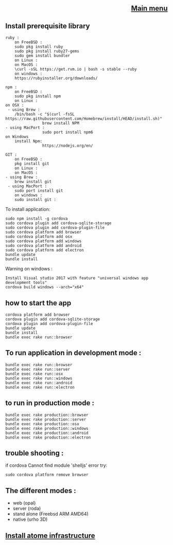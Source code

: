 
<div align="right">

[Main menu](../atome.md)
-
</div>

Install prerequisite library
-


    ruby :
        on FreeBSD : 
		sudo pkg install ruby
		sudo pkg install ruby27-gems
		sudo gem install bundler
        on Linux :
        on MacOS :  
		\curl -sSL https://get.rvm.io | bash -s stable --ruby
        on windows :
		https://rubyinstaller.org/downloads/

    npm :
        on FreeBSD : 
		sudo pkg install npm
        on Linux :
	on OSX :
	 - using Brew :
		/bin/bash -c "$(curl -fsSL https://raw.githubusercontent.com/Homebrew/install/HEAD/install.sh)"
                    brew install NPM
    - using MacPort :
                    sudo port install npm6
	on Windows	  
		install Npm:
            		https://nodejs.org/en/
	
    GIT :	
     	on FreeBSD : 
		pkg install git
        on Linux :
        on MacOS :  
    - using Brew :
		brew install git
	 - using MacPort :
	    sudo port install git
        on windows :
		sudo install git :

To install application:

    sudo npm install -g cordova
    sudo cordova plugin add cordova-sqlite-storage
    sudo cordova plugin add cordova-plugin-file
    sudo cordova platform add browser
    sudo cordova platform add osx
    sudo cordova platform add windows
    sudo cordova platform add android
    sudo cordova platform add electron
    bundle update
    bundle install

Warning on windows :

    Install Visual studio 2017 with feature "universal windows app development tools"
    cordova build windows --arch="x64"



how to start the app
-

    cordova platform add browser
    cordova plugin add cordova-sqlite-storage
    cordova plugin add cordova-plugin-file
    bundle update
    bundle install
    bundle exec rake run::browser




To run application in development mode :
-

    bundle exec rake run::browser  
    bundle exec rake run::server
    bundle exec rake run::osx
    bundle exec rake run::windows
    bundle exec rake run::android
    bundle exec rake run::electron


to run in production mode :
-

    bundle exec rake production::browser  
    bundle exec rake production::server
    bundle exec rake production::osx
    bundle exec rake production::windows
    bundle exec rake production::android
    bundle exec rake production::electron

trouble shooting :
-

if cordova Cannot find module 'shelljs' error
try:

    sudo cordova platform remove browser


The different modes :
-

- web (opal)
- server (roda)
- stand alone (Freebsd ARM AMD64)
- native (urho 3D)


[Install atome infrastructure](./atome_server.md)
-